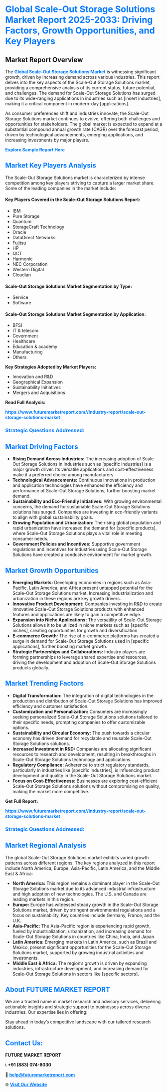 <h1 style="color: #007BFF;">Global Scale-Out Storage Solutions Market Report 2025-2033: Driving Factors, Growth Opportunities, and Key Players</h1>

<section id="overview">
<h2>Market Report Overview</h2>
<p>The <a href="https://www.futuremarketreport.com//industry-report/scale-out-storage-solutions-market" style="color: #007BFF; text-decoration: none;"><strong>Global Scale-Out Storage Solutions Market</strong></a> is witnessing significant growth, driven by increasing demand across various industries. This report delves into the key aspects of the Scale-Out Storage Solutions market, providing a comprehensive analysis of its current status, future potential, and challenges. The demand for Scale-Out Storage Solutions has surged due to its wide-ranging applications in industries such as [insert industries], making it a critical component in modern-day [applications].</p>
<p>As consumer preferences shift and industries innovate, the Scale-Out Storage Solutions market continues to evolve, offering both challenges and opportunities for stakeholders. The global market is expected to expand at a substantial compound annual growth rate (CAGR) over the forecast period, driven by technological advancements, emerging applications, and increasing investments by major players.</p>
</section>

<section id="overview">
<p><a href="https://www.futuremarketreport.com//request-sample/reportId=57267" style="color: #007BFF; text-decoration: none;"><strong>Explore Sample Report Here</strong></a></p>
</section>

<section id="key-players">
<h2 style="color: #007BFF;">Market Key Players Analysis</h2>
<p>The Scale-Out Storage Solutions market is characterized by intense competition among key players striving to capture a larger market share. Some of the leading companies in the market include:</p>
<h4>Key Players Covered in the Scale-Out Storage Solutions Report:</h4>
<ul><li>IBM</li><li>Pure Storage</li><li>Quantum</li><li>StorageCraft Technology</li><li>Oracle</li><li>DataDirect Networks</li><li>Fujitsu</li><li>HP</li><li>QCT</li><li>Harmonic</li><li>NEC Corporation</li><li>Western Digital</li><li>Cloudian</li></ul>
<h4>Scale-Out Storage Solutions Market Segmentation by Type:</h4>
<ul><li>Service</li><li>Software</li></ul>

<h4>Scale-Out Storage Solutions Market Segmentation by Application:</h4>
<ul><li>BFSI</li><li>IT &amp; telecom</li><li>Government</li><li>Healthcare</li><li>Education &amp; academy</li><li>Manufacturing</li><li>Others</li></ul>
<p><strong>Key Strategies Adopted by Market Players:</strong></p>
<ul>
<li>Innovation and R&D</li>
<li>Geographical Expansion</li>
<li>Sustainability Initiatives</li>
<li>Mergers and Acquisitions</li>
</ul>
</section>

<section>
<p><strong>Read Full Analysis: </strong></p><a href="https://www.futuremarketreport.com//industry-report/scale-out-storage-solutions-market" style="color: #007BFF; text-decoration: none;"><strong>https://www.futuremarketreport.com//industry-report/scale-out-storage-solutions-market</strong></a>
<h3 style="color: #007BFF;">Strategic Questions Addressed:</h3>
</section>

<section id="driving-factors">
<h2 style="color: #007BFF;">Market Driving Factors</h2>
<ul>
<li><strong>Rising Demand Across Industries:</strong> The increasing adoption of Scale-Out Storage Solutions in industries such as [specific industries] is a major growth driver. Its versatile applications and cost-effectiveness make it a preferred choice among manufacturers.</li>
<li><strong>Technological Advancements:</strong> Continuous innovations in production and application technologies have enhanced the efficiency and performance of Scale-Out Storage Solutions, further boosting market demand.</li>
<li><strong>Sustainability and Eco-Friendly Initiatives:</strong> With growing environmental concerns, the demand for sustainable Scale-Out Storage Solutions solutions has surged. Companies are investing in eco-friendly variants to align with global sustainability goals.</li>
<li><strong>Growing Population and Urbanization:</strong> The rising global population and rapid urbanization have increased the demand for [specific products], where Scale-Out Storage Solutions plays a vital role in meeting consumer needs.</li>
<li><strong>Government Policies and Incentives:</strong> Supportive government regulations and incentives for industries using Scale-Out Storage Solutions have created a conducive environment for market growth.</li>
</ul>
</section>

<section id="growth-opportunities">
<h2 style="color: #007BFF;">Market Growth Opportunities</h2>
<ul>
<li><strong>Emerging Markets:</strong> Developing economies in regions such as Asia-Pacific, Latin America, and Africa present untapped potential for the Scale-Out Storage Solutions market. Increasing industrialization and urbanization in these regions are key growth drivers.</li>
<li><strong>Innovative Product Development:</strong> Companies investing in R&D to create innovative Scale-Out Storage Solutions products with enhanced features and applications are likely to gain a competitive edge.</li>
<li><strong>Expansion into Niche Applications:</strong> The versatility of Scale-Out Storage Solutions allows it to be utilized in niche markets such as [specific niches], creating opportunities for growth and diversification.</li>
<li><strong>E-commerce Growth:</strong> The rise of e-commerce platforms has created a surge in demand for Scale-Out Storage Solutions used in [specific applications], further boosting market growth.</li>
<li><strong>Strategic Partnerships and Collaborations:</strong> Industry players are forming partnerships to leverage shared expertise and resources, driving the development and adoption of Scale-Out Storage Solutions products globally.</li>
</ul>
</section>

<section id="trending-factors">
<h2 style="color: #007BFF;">Market Trending Factors</h2>
<ul>
<li><strong>Digital Transformation:</strong> The integration of digital technologies in the production and distribution of Scale-Out Storage Solutions has improved efficiency and customer satisfaction.</li>
<li><strong>Customization and Personalization:</strong> Consumers are increasingly seeking personalized Scale-Out Storage Solutions solutions tailored to their specific needs, prompting companies to offer customizable options.</li>
<li><strong>Sustainability and Circular Economy:</strong> The push towards a circular economy has driven demand for recyclable and reusable Scale-Out Storage Solutions solutions.</li>
<li><strong>Increased Investment in R&D:</strong> Companies are allocating significant resources to research and development, resulting in breakthroughs in Scale-Out Storage Solutions technology and applications.</li>
<li><strong>Regulatory Compliance:</strong> Adherence to strict regulatory standards, particularly in industries like [specific industries], is influencing product development and quality in the Scale-Out Storage Solutions market.</li>
<li><strong>Focus on Cost-Effectiveness:</strong> Businesses are exploring cost-efficient Scale-Out Storage Solutions solutions without compromising on quality, making the market more competitive.</li>
</ul>
</section>

<section>
<p><strong>Get Full Report: </strong></p><a href="https://www.futuremarketreport.com//industry-report/scale-out-storage-solutions-market" style="color: #007BFF; text-decoration: none;"><strong>https://www.futuremarketreport.com//industry-report/scale-out-storage-solutions-market</strong></a>
<h3 style="color: #007BFF;">Strategic Questions Addressed:</h3>
</section>


<section id="regional-analysis">
<h2 style="color: #007BFF;">Market Regional Analysis</h2>
<p>The global Scale-Out Storage Solutions market exhibits varied growth patterns across different regions. The key regions analyzed in this report include North America, Europe, Asia-Pacific, Latin America, and the Middle East & Africa:</p>
<ul>
<li><strong>North America:</strong> This region remains a dominant player in the Scale-Out Storage Solutions market due to its advanced industrial infrastructure and high adoption of new technologies. The U.S. and Canada are leading markets in this region.</li>
<li><strong>Europe:</strong> Europe has witnessed steady growth in the Scale-Out Storage Solutions market, driven by stringent environmental regulations and a focus on sustainability. Key countries include Germany, France, and the U.K.</li>
<li><strong>Asia-Pacific:</strong> The Asia-Pacific region is experiencing rapid growth, fueled by industrialization, urbanization, and increasing demand for Scale-Out Storage Solutions in countries like China, India, and Japan.</li>
<li><strong>Latin America:</strong> Emerging markets in Latin America, such as Brazil and Mexico, present significant opportunities for the Scale-Out Storage Solutions market, supported by growing industrial activities and investments.</li>
<li><strong>Middle East & Africa:</strong> The region’s growth is driven by expanding industries, infrastructure development, and increasing demand for Scale-Out Storage Solutions in sectors like [specific sectors].</li>
</ul>
</section>

<footer>
<h2 style="color: #007BFF;">About FUTURE MARKET REPORT</h2>
<p>We are a trusted name in market research and advisory services, delivering actionable insights and strategic support to businesses across diverse industries. Our expertise lies in offering:</p>

<p>Stay ahead in today’s competitive landscape with our tailored research solutions.</p>

<h2 style="color: #007BFF;">Contact Us:</h2>
<p><strong>FUTURE MARKET REPORT</strong></p>
<p>📞 <strong>+91 (883) 074-8030</strong></p>
<p>📧 <strong><a href="mailto:help@futuremarketreport.com" style="color: #007BFF;">help@futuremarketreport.com</a></strong></p>
<p>🌐 <strong><a href="https://www.futuremarketreport.com/" style="color: #007BFF;">Visit Our Website</a></strong></p>
</footer>